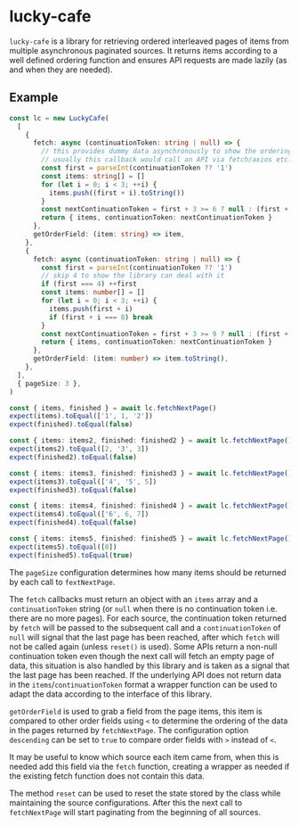 # lucky-cafe

`lucky-cafe` is a library for retrieving ordered interleaved pages of items from multiple asynchronous paginated sources.
It returns items according to a well defined ordering function and ensures API requests are made lazily (as and when they are needed).

## Example

```typescript
const lc = new LuckyCafe(
  [
    {
      fetch: async (continuationToken: string | null) => {
        // this provides dummy data asynchronously to show the ordering works
        // usually this callback would call an API via fetch/axios etc.
        const first = parseInt(continuationToken ?? '1')
        const items: string[] = []
        for (let i = 0; i < 3; ++i) {
          items.push((first + i).toString())
        }
        const nextContinuationToken = first + 3 >= 6 ? null : (first + 3).toString()
        return { items, continuationToken: nextContinuationToken }
      },
      getOrderField: (item: string) => item,
    },
    {
      fetch: async (continuationToken: string | null) => {
        const first = parseInt(continuationToken ?? '1')
        // skip 4 to show the library can deal with it
        if (first === 4) ++first
        const items: number[] = []
        for (let i = 0; i < 3; ++i) {
          items.push(first + i)
          if (first + i === 8) break
        }
        const nextContinuationToken = first + 3 >= 9 ? null : (first + 3).toString()
        return { items, continuationToken: nextContinuationToken }
      },
      getOrderField: (item: number) => item.toString(),
    },
  ],
  { pageSize: 3 },
)

const { items, finished } = await lc.fetchNextPage()
expect(items).toEqual(['1', 1, '2'])
expect(finished).toEqual(false)

const { items: items2, finished: finished2 } = await lc.fetchNextPage()
expect(items2).toEqual([2, '3', 3])
expect(finished2).toEqual(false)

const { items: items3, finished: finished3 } = await lc.fetchNextPage()
expect(items3).toEqual(['4', '5', 5])
expect(finished3).toEqual(false)

const { items: items4, finished: finished4 } = await lc.fetchNextPage()
expect(items4).toEqual(['6', 6, 7])
expect(finished4).toEqual(false)

const { items: items5, finished: finished5 } = await lc.fetchNextPage()
expect(items5).toEqual([8])
expect(finished5).toEqual(true)
```

The `pageSize` configuration determines how many items should be returned by each call to `fextNextPage`.

The `fetch` callbacks must return an object with an `items` array and a `continuationToken` string (or `null` when there is no continuation token i.e. there are no more pages).
For each source, the continuation token returned by `fetch` will be passed to the subsequent call and a `continuationToken` of `null` will signal that the last page has been reached, after which `fetch` will not be called again (unless `reset()` is used).
Some APIs return a non-null continuation token even though the next call will fetch an empty page of data, this situation is also handled by this library and is taken as a signal that the last page has been reached.
If the underlying API does not return data in the `items`/`continuationToken` format a wrapper function can be used to adapt the data according to the interface of this library.

`getOrderField` is used to grab a field from the page items, this item is compared to other order fields using `<` to determine the ordering of the data in the pages returned by `fetchNextPage`.
The configuration option `descending` can be set to `true` to compare order fields with `>` instead of `<`.

It may be useful to know which source each item came from, when this is needed add this field via the `fetch` function, creating a wrapper as needed if the existing fetch function does not contain this data.

The method `reset` can be used to reset the state stored by the class while maintaining the source configurations.
After this the next call to `fetchNextPage` will start paginating from the beginning of all sources.
